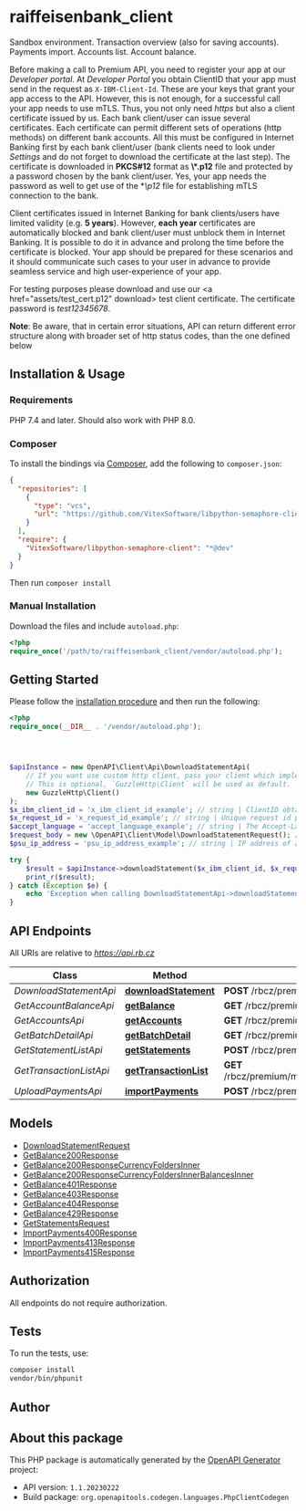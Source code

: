# raiffeisenbank_client

Sandbox environment.
Transaction overview (also for saving accounts). Payments import. Accounts list. Account balance.

Before making a call to Premium API, you need to register your app at our _Developer portal_. At _Developer Portal_ you obtain ClientID that your app must send in the request as `X-IBM-Client-Id`. These are your keys that grant your app access to the API. However, this is not enough, for a successful call your app needs to use mTLS. Thus, you not only need _https_ but also a client certificate issued by us. Each bank client/user can issue several certificates. Each certificate can permit different sets of operations (http methods) on different bank accounts. All this must be configured in Internet Banking first by each bank client/user (bank clients need to look under _Settings_ and do not forget to download the certificate at the last step). The certificate is downloaded in **PKCS#12** format as **\\*.p12** file and protected by a password chosen by the bank client/user. Yes, your app needs the password as well to get use of the **\\*p12** file for establishing mTLS connection to the bank. 

Client certificates issued in Internet Banking for bank clients/users have limited validity (e.g. **5 years**). However, **each year** certificates are automatically blocked and bank client/user must unblock them in Internet Banking. It is possible to do it in advance and prolong the time before the certificate is blocked. Your app should be prepared for these scenarios and it should communicate such cases to your user in advance to provide seamless service and high user-experience of your app.

For testing purposes please download and use our <a href=\"assets/test_cert.p12\" download> test client certificate</a>. The certificate password is <i>test12345678</i>.

**Note**: Be aware, that in certain error situations, API can return different error structure along with broader set of http status codes, than the one defined below



## Installation & Usage

### Requirements

PHP 7.4 and later.
Should also work with PHP 8.0.

### Composer

To install the bindings via [Composer](https://getcomposer.org/), add the following to `composer.json`:

```json
{
  "repositories": [
    {
      "type": "vcs",
      "url": "https://github.com/VitexSoftware/libpython-semaphore-client.git"
    }
  ],
  "require": {
    "VitexSoftware/libpython-semaphore-client": "*@dev"
  }
}
```

Then run `composer install`

### Manual Installation

Download the files and include `autoload.php`:

```php
<?php
require_once('/path/to/raiffeisenbank_client/vendor/autoload.php');
```

## Getting Started

Please follow the [installation procedure](#installation--usage) and then run the following:

```php
<?php
require_once(__DIR__ . '/vendor/autoload.php');




$apiInstance = new OpenAPI\Client\Api\DownloadStatementApi(
    // If you want use custom http client, pass your client which implements `GuzzleHttp\ClientInterface`.
    // This is optional, `GuzzleHttp\Client` will be used as default.
    new GuzzleHttp\Client()
);
$x_ibm_client_id = 'x_ibm_client_id_example'; // string | ClientID obtained from Developer Portal - when you registered your app with us.
$x_request_id = 'x_request_id_example'; // string | Unique request id provided by consumer application for reference and auditing.
$accept_language = 'accept_language_example'; // string | The Accept-Language request HTTP header is used to determine document  language. Supported languages are `cs` and `en`.
$request_body = new \OpenAPI\Client\Model\DownloadStatementRequest(); // \OpenAPI\Client\Model\DownloadStatementRequest
$psu_ip_address = 'psu_ip_address_example'; // string | IP address of a client - the end IP address of the client application (no server) in IPv4 or IPv6 format. If the bank client (your user) uses a browser by which he accesses your server app, we need to know the IP address of his browser. Always provide the closest IP address to the real end-user possible.

try {
    $result = $apiInstance->downloadStatement($x_ibm_client_id, $x_request_id, $accept_language, $request_body, $psu_ip_address);
    print_r($result);
} catch (Exception $e) {
    echo 'Exception when calling DownloadStatementApi->downloadStatement: ', $e->getMessage(), PHP_EOL;
}

```

## API Endpoints

All URIs are relative to *https://api.rb.cz*

Class | Method | HTTP request | Description
------------ | ------------- | ------------- | -------------
*DownloadStatementApi* | [**downloadStatement**](docs/Api/DownloadStatementApi.md#downloadstatement) | **POST** /rbcz/premium/mock/accounts/statements/download | 
*GetAccountBalanceApi* | [**getBalance**](docs/Api/GetAccountBalanceApi.md#getbalance) | **GET** /rbcz/premium/mock/accounts/{accountNumber}/balance | 
*GetAccountsApi* | [**getAccounts**](docs/Api/GetAccountsApi.md#getaccounts) | **GET** /rbcz/premium/mock/accounts | 
*GetBatchDetailApi* | [**getBatchDetail**](docs/Api/GetBatchDetailApi.md#getbatchdetail) | **GET** /rbcz/premium/mock/payments/batches/{batchFileId} | 
*GetStatementListApi* | [**getStatements**](docs/Api/GetStatementListApi.md#getstatements) | **POST** /rbcz/premium/mock/accounts/statements | 
*GetTransactionListApi* | [**getTransactionList**](docs/Api/GetTransactionListApi.md#gettransactionlist) | **GET** /rbcz/premium/mock/accounts/{accountNumber}/{currencyCode}/transactions | 
*UploadPaymentsApi* | [**importPayments**](docs/Api/UploadPaymentsApi.md#importpayments) | **POST** /rbcz/premium/mock/payments/batches | 

## Models

- [DownloadStatementRequest](docs/Model/DownloadStatementRequest.md)
- [GetBalance200Response](docs/Model/GetBalance200Response.md)
- [GetBalance200ResponseCurrencyFoldersInner](docs/Model/GetBalance200ResponseCurrencyFoldersInner.md)
- [GetBalance200ResponseCurrencyFoldersInnerBalancesInner](docs/Model/GetBalance200ResponseCurrencyFoldersInnerBalancesInner.md)
- [GetBalance401Response](docs/Model/GetBalance401Response.md)
- [GetBalance403Response](docs/Model/GetBalance403Response.md)
- [GetBalance404Response](docs/Model/GetBalance404Response.md)
- [GetBalance429Response](docs/Model/GetBalance429Response.md)
- [GetStatementsRequest](docs/Model/GetStatementsRequest.md)
- [ImportPayments400Response](docs/Model/ImportPayments400Response.md)
- [ImportPayments413Response](docs/Model/ImportPayments413Response.md)
- [ImportPayments415Response](docs/Model/ImportPayments415Response.md)

## Authorization
All endpoints do not require authorization.
## Tests

To run the tests, use:

```bash
composer install
vendor/bin/phpunit
```

## Author



## About this package

This PHP package is automatically generated by the [OpenAPI Generator](https://openapi-generator.tech) project:

- API version: `1.1.20230222`
- Build package: `org.openapitools.codegen.languages.PhpClientCodegen`
